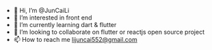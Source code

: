 - 👋 Hi, I’m @JunCaiLi
- 👀 I’m interested in front end
- 🌱 I’m currently learning dart & flutter
- 💞️ I’m looking to collaborate on flutter or reactjs open source project
- 📫 How to reach me lijuncai552@gmail.com
<!---
JunCaiLi/JunCaiLi is a ✨ special ✨ repository because its `README.md` (this file) appears on your GitHub profile.
You can click the Preview link to take a look at your changes.
--->
